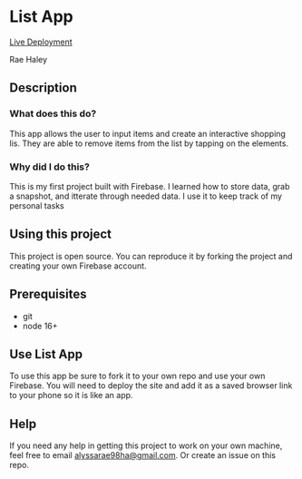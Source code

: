 # List App

[Live Deployment](https://add-to-list-raehaley.netlify.app/)

Rae Haley

##  Description

### What does this do?
This app allows the user to input items and create an interactive shopping lis. They are able to remove items from the list by tapping on the elements.

### Why did I do this?
This is my first project built with Firebase. I learned how to store data, grab a snapshot, and itterate through needed data.
I use it to keep track of my personal tasks

## Using this project
This project is open source. You can reproduce it by forking the project and creating your own Firebase account.

## Prerequisites
- git
- node 16+

## Use List App
To use this app be sure to fork it to your own repo and use your own Firebase. You will need to deploy the site and add it as a saved browser link to your phone so it is like an app.

## Help
If you need any help in getting this project to work on your own machine, feel free to email <alyssarae98ha@gmail.com>. Or create an issue on this repo.
